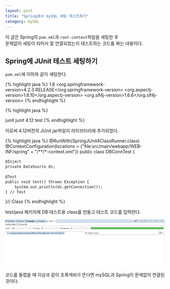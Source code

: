 ```yaml
---
layout: post
title: "Spring에서 mySQL 세팅 테스트하기" 
category: mySQL
---
```


이 글은 Spring의 `pom.xml`과 `root-context`파일을 세팅한 후  
문제없이 세팅이 되어서 잘 연결되었는지 테스트하는 코드를 짜는 내용이다.  

## Spring에 JUnit 테스트 세팅하기
  
`pom.xml`에 이하와 같이 세팅한다.
  
{% highlight java %}
<properties>
		<java-version>1.8</java-version>
		<org.springframework-version>4.2.3.RELEASE</org.springframework-version>
		<org.aspectj-version>1.6.10</org.aspectj-version>
		<org.slf4j-version>1.6.6</org.slf4j-version>
	</properties>
{% endhighlight %}
  
{% highlight java %}
<!-- Test -->
<dependency>
    <groupId>junit</groupId>
    <artifactId>junit</artifactId>
    <version>4.12</version>
    <scope>test</scope>
</dependency>
{% endhighlight %}
  
이로써 4.12버전의 JUnit jar파일이 라이브러리에 추가되었다.  
  
{% highlight java %}
@RunWith(SpringJUnit4ClassRunner.class)
@ContextConfiguration(locations = {"file:src/main/webapp/WEB-INF/spring"
								+ "/**/*-context.xml"})
public class DBConnTest {
	
	@Inject
	private DataSource ds;
	
	@Test
	public void test() throws Exception {
		System.out.println(ds.getConnection());
	} // Test
}// Class
{% endhighlight %}
  
test/java 패키지에 DB 테스트용 class를 만들고 테스트 코드를 입력한다.  
  
![스크린샷](/images/mySQL_Test_01.PNG)
  
코드를 돌렸을 때 이상과 같이 초록색바가 뜬다면 mySQL과 Spring이 문제없이 연결된 것이다.   
